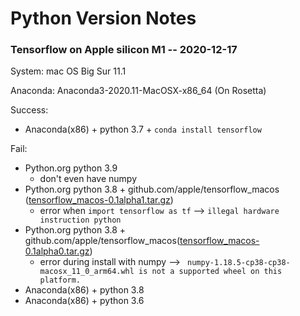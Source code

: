 # Python Version Notes



### Tensorflow on  Apple silicon M1 -- 2020-12-17

System: mac OS Big Sur 11.1

Anaconda: Anaconda3-2020.11-MacOSX-x86_64 (On Rosetta)

Success:

- Anaconda(x86) + python 3.7 + `conda install tensorflow`

Fail:

- Python.org python 3.9
  - don't even have numpy
- Python.org python 3.8 + github.com/apple/tensorflow_macos ([tensorflow_macos-0.1alpha1.tar.gz](https://github.com/apple/tensorflow_macos/releases/download/v0.1alpha1/tensorflow_macos-0.1alpha1.tar.gz))
  - error  when `import tensorflow as tf` --> `illegal hardware instruction python`
- Python.org python 3.8 + github.com/apple/tensorflow_macos([tensorflow_macos-0.1alpha0.tar.gz](https://github.com/apple/tensorflow_macos/releases/download/v0.1alpha0/tensorflow_macos-0.1alpha0.tar.gz))
  - error during install with numpy --> ` numpy-1.18.5-cp38-cp38-macosx_11_0_arm64.whl is not a supported wheel on this platform.`
- Anaconda(x86) + python 3.8
- Anaconda(x86) + python 3.6

